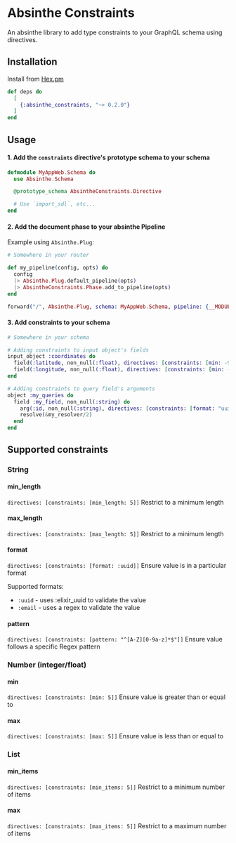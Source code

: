 # Absinthe Constraints

An absinthe library to add type constraints to your GraphQL schema using directives.

## Installation

Install from [Hex.pm](https://hex.pm/packages/absinthe_constraints)

```elixir
def deps do
  [
    {:absinthe_constraints, "~> 0.2.0"}
  ]
end
```

## Usage

#### 1. Add the `constraints` directive's prototype schema to your schema

```elixir
defmodule MyAppWeb.Schema do
  use Absinthe.Schema

  @prototype_schema AbsintheConstraints.Directive

  # Use `import_sdl`, etc...
end
```

#### 2. Add the document phase to your absinthe Pipeline

Example using `Absinthe.Plug`:

```elixir
# Somewhere in your router

def my_pipeline(config, opts) do
  config
  |> Absinthe.Plug.default_pipeline(opts)
  |> AbsintheConstraints.Phase.add_to_pipeline(opts)
end

forward("/", Absinthe.Plug, schema: MyAppWeb.Schema, pipeline: {__MODULE__, :my_pipeline})
```

#### 3. Add constraints to your schema

```elixir
# Somewhere in your schema

# Adding constraints to input object's fields
input_object :coordinates do
  field(:latitude, non_null(:float), directives: [constraints: [min: -90, max: 90]])
  field(:longitude, non_null(:float), directives: [constraints: [min: -180, max: 180]])
end

# Adding constraints to query field's arguments
object :my_queries do
  field :my_field, non_null(:string) do
    arg(:id, non_null(:string), directives: [constraints: [format: "uuid"]])
    resolve(&my_resolver/2)
  end
end
```

## Supported constraints

### String

#### min_length
```directives: [constraints: [min_length: 5]]```
Restrict to a minimum length

#### max_length
```directives: [constraints: [max_length: 5]]```
Restrict to a minimum length

#### format
```directives: [constraints: [format: :uuid]]```
Ensure value is in a particular format

Supported formats:
- `:uuid` - uses :elixir_uuid to validate the value
- `:email` - uses a regex to validate the value

#### pattern
```directives: [constraints: [pattern: "^[A-Z][0-9a-z]*$"]]```
Ensure value follows a specific Regex pattern

### Number (integer/float)

#### min
```directives: [constraints: [min: 5]]```
Ensure value is greater than or equal to

#### max
```directives: [constraints: [max: 5]]```
Ensure value is less than or equal to

### List

#### min_items
```directives: [constraints: [min_items: 5]]```
Restrict to a minimum number of items

#### max
```directives: [constraints: [max_items: 5]]```
Restrict to a maximum number of items
